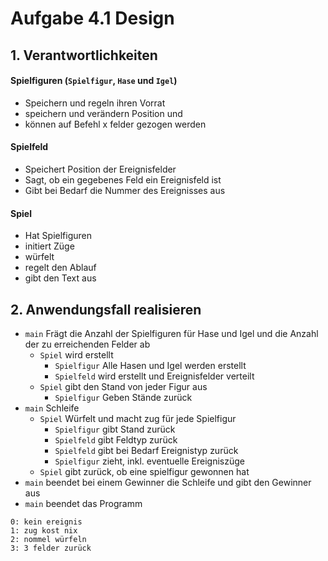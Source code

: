 # Aufgabe 4.1 Design

## 1. Verantwortlichkeiten

#### Spielfiguren (`Spielfigur`, `Hase` und `Igel`)

- Speichern und regeln ihren Vorrat
- speichern und verändern Position und
- können auf Befehl x felder gezogen werden

#### Spielfeld

- Speichert Position der Ereignisfelder
- Sagt, ob ein gegebenes Feld ein Ereignisfeld ist
- Gibt bei Bedarf die Nummer des Ereignisses aus

#### Spiel

- Hat Spielfiguren
- initiert Züge
- würfelt
- regelt den Ablauf
- gibt den Text aus

## 2. Anwendungsfall realisieren

- `main` Frägt die Anzahl der Spielfiguren für Hase und Igel und die Anzahl der zu erreichenden Felder ab
	- `Spiel` wird erstellt
		- `Spielfigur` Alle Hasen und Igel werden erstellt
		- `Spielfeld` wird erstellt und Ereignisfelder verteilt
	- `Spiel` gibt den Stand von jeder Figur aus
		- `Spielfigur` Geben Stände zurück
- `main` Schleife
	- `Spiel` Würfelt und macht zug für jede Spielfigur
		- `Spielfigur` gibt Stand zurück
		- `Spielfeld` gibt Feldtyp zurück
		- `Spielfeld` gibt bei Bedarf Ereignistyp zurück
		- `Spielfigur` zieht, inkl. eventuelle Ereigniszüge
	- `Spiel` gibt zurück, ob eine spielfigur gewonnen hat
- `main` beendet bei einem Gewinner die Schleife und gibt den Gewinner aus
- `main` beendet das Programm

```
0: kein ereignis
1: zug kost nix
2: nommel würfeln
3: 3 felder zurück
```